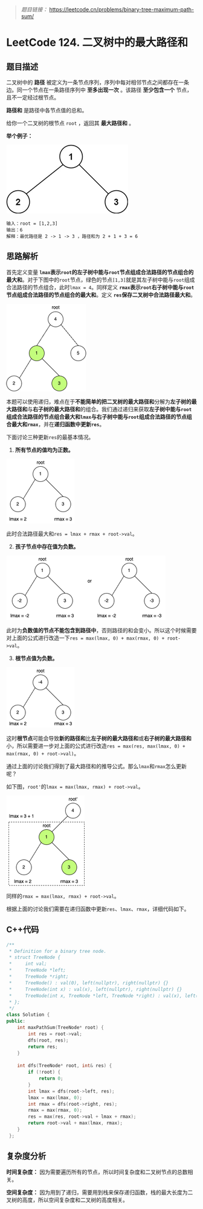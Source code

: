 > *题目链接：* https://leetcode.cn/problems/binary-tree-maximum-path-sum/

# LeetCode 124. 二叉树中的最大路径和

## 题目描述

二叉树中的 **路径** 被定义为一条节点序列，序列中每对相邻节点之间都存在一条边。同一个节点在一条路径序列中 **至多出现一次** 。该路径 **至少包含一个** 节点，且不一定经过根节点。

**路径和** 是路径中各节点值的总和。

给你一个二叉树的根节点 `root` ，返回其 **最大路径和** 。

**举个例子：**

![](../../pic/lc-0124-01.png)

```
输入：root = [1,2,3]
输出：6
解释：最优路径是 2 -> 1 -> 3 ，路径和为 2 + 1 + 3 = 6
```

## 思路解析

首先定义变量 **`lmax`表示`root`的左子树中能与`root`节点组成合法路径的节点组合的最大和**。对于下图中的`root`节点，绿色的节点`[1,3]`就是其左子树中能与`root`组成合法路径的节点组合，此时`lmax = 4`。同样定义 **`rmax`表示`root`右子树中能与`root`节点组成合法路径的节点组合的最大和**。定义 **`res`保存二叉树中合法路径最大和**。

![](../../pic/lc-0124-02.png)

本题可以使用递归，难点在于**不能简单的把二叉树的最大路径和**分解为**左子树的最大路径和**与**右子树的最大路径和**的组合。我们通过递归来获取**左子树中能与`root`组成合法路径的节点组合最大和`lmax`**与**右子树中能与`root`组成合法路径的节点组合最大和`rmax`**，并在**递归函数中更新`res`**。

下面讨论三种更新`res`的最基本情况。
1. **所有节点的值均为正数。**

![](../../pic/lc-0124-03.png)

此时合法路径最大和`res = lmax + rmax + root->val`。

2. **孩子节点中存在值为负数。**

![](../../pic/lc-0124-04.png)

此时为**负数值的节点不能包含到路径中**，否则路径的和会变小。所以这个时候需要对上面的公式进行改造一下`res = max(lmax, 0) + max(rmax, 0) + root->val`。

3. **根节点值为负数。**

![](../../pic/lc-0124-05.png)

这时**根节点**可能会导致**新的路径和**比**左子树的最大路径和**或**右子树的最大路径和**小，所以需要进一步对上面的公式进行改造`res = max(res, max(lmax, 0) + max(rmax, 0) + root->val)`。

通过上面的讨论我们得到了最大路径和的推导公式。那么`lmax`和`rmax`怎么更新呢？

如下图，`root'`的`lmax = max(lmax, rmax) + root->val`。

![](../../pic/lc-0124-06.png)

同样的`rmax = max(lmax, rmax) + root->val`。

根据上面的讨论我们需要在递归函数中更新`res`、`lmax`、`rmax`，详细代码如下。

## C++代码

```cpp
/**
 * Definition for a binary tree node.
 * struct TreeNode {
 *     int val;
 *     TreeNode *left;
 *     TreeNode *right;
 *     TreeNode() : val(0), left(nullptr), right(nullptr) {}
 *     TreeNode(int x) : val(x), left(nullptr), right(nullptr) {}
 *     TreeNode(int x, TreeNode *left, TreeNode *right) : val(x), left(left), right(right) {}
 * };
 */
class Solution {
public:
    int maxPathSum(TreeNode* root) {
        int res = root->val;
        dfs(root, res);
        return res;
    }

    int dfs(TreeNode* root, int& res) {
        if (!root) {
            return 0;
        }
        int lmax = dfs(root->left, res);
        lmax = max(lmax, 0);
        int rmax = dfs(root->right, res);
        rmax = max(rmax, 0);
        res = max(res, root->val + lmax + rmax);
        return root->val + max(lmax, rmax);
    } 
 };
```

## 复杂度分析

**时间复杂度：** 因为需要遍历所有的节点，所以时间复杂度和二叉树节点的总数相关。

**空间复杂度：** 因为用到了递归，需要用到栈来保存递归函数，栈的最大长度为二叉树的高度，所以空间复杂度和二叉树的高度相关。
